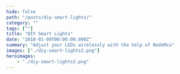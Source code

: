 ```yaml
---
hide: false
path: "/posts/diy-smart-lights/"
category: ""
tags: [""]
title: "DIY Smart Lights"
date: "2018-01-09T00:00:00.000Z"
summary: "Adjust your LEDs wirelessly with the help of NodeMcu"
images: ["./diy-smart-lights2.png"]
heroimages: 
    - "./diy-smart-lights2.png"
---
```


